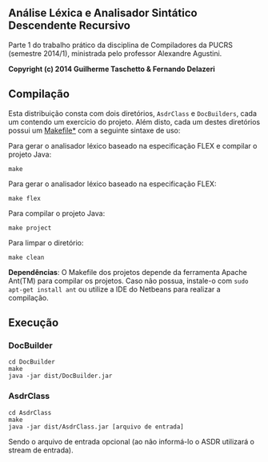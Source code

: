 ## Análise Léxica e Analisador Sintático Descendente Recursivo

Parte 1 do trabalho prático da disciplina de Compiladores da PUCRS (semestre 2014/1), ministrada pelo professor Alexandre Agustini.

**Copyright (c) 2014 Guilherme Taschetto & Fernando Delazeri**

## Compilação

Esta distribuição consta com dois diretórios, `AsdrClass` e `DocBuilders`, cada um contendo um exercício do projeto. Além disto, cada um destes diretórios possui um [Makefile*](#dependencias) com a seguinte sintaxe de uso:

Para gerar o analisador léxico baseado na especificação FLEX e compilar o projeto Java:

    make
    
Para gerar o analisador léxico baseado na especificação FLEX:

    make flex
    
Para compilar o projeto Java:

    make project

Para limpar o diretório:

    make clean
    
<a name="dependencias"></a>**Dependências**: O Makefile dos projetos depende da ferramenta Apache Ant(TM) para compilar os projetos. Caso não possua, instale-o com `sudo apt-get install ant` ou utilize a IDE do Netbeans para realizar a compilação.    

## Execução

### DocBuilder

    cd DocBuilder
    make
    java -jar dist/DocBuilder.jar

### AsdrClass

    cd AsdrClass
    make
    java -jar dist/AsdrClass.jar [arquivo de entrada]

Sendo o arquivo de entrada opcional (ao não informá-lo o ASDR utilizará o stream de entrada).
